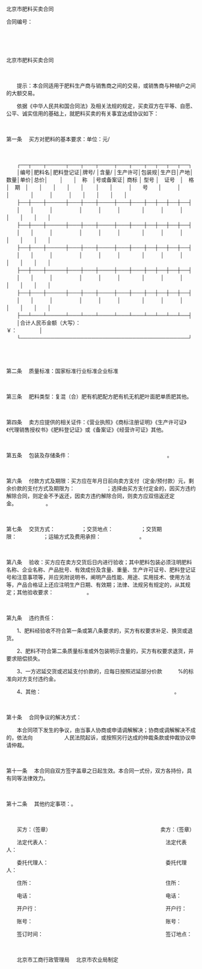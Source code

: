 



北京市肥料买卖合同



 合同编号：

　　

　　


 北京市肥料买卖合同
 
　　



　　提示：本合同适用于肥料生产商与销售商之间的交易，或销售商与种植户之间的大额交易。　　

　　依据《中华人民共和国合同法》及相关法规的规定，买卖双方在平等、自愿、公平、诚实信用的基础上，就肥料买卖的有关事宜达成协议如下：

　　

第一条
　买方对肥料的基本要求：单位：元/

　　


　　┌──┬───┬─────┬───┬───┬────┬───┬───┬──┬──┬──┬──┐
　　│编号│肥料名│肥料登记证│牌号/ │含量/ │生产许可│包装规│生产日│产地│数量│单价│总价│
　　│　　│　称　│号或备案证│ 商标 │ 型号 │　证号　│　格　│　期　│　　│　　│　　│　　│
　　│　　│　　　│　　号　　│　　　│　　　│　　　　│　　　│　　　│　　│　　│　　│　　│
　　├──┼───┼─────┼───┼───┼────┼───┼───┼──┼──┼──┼──┤
　　│　　│　　　│　　　　　│　　　│　　　│　　　　│　　　│　　　│　　│　　│　　│　　│
　　├──┼───┼─────┼───┼───┼────┼───┼───┼──┼──┼──┼──┤
　　│　　│　　　│　　　　　│　　　│　　　│　　　　│　　　│　　　│　　│　　│　　│　　│
　　├──┼───┼─────┼───┼───┼────┼───┼───┼──┼──┼──┼──┤
　　│　　│　　　│　　　　　│　　　│　　　│　　　　│　　　│　　　│　　│　　│　　│　　│
　　├──┼───┼─────┼───┼───┼────┼───┼───┼──┼──┼──┼──┤
　　│　　│　　　│　　　　　│　　　│　　　│　　　　│　　　│　　　│　　│　　│　　│　　│
　　├──┼───┼─────┼───┼───┼────┼───┼───┼──┼──┼──┼──┤
　　│　　│　　　│　　　　　│　　　│　　　│　　　　│　　　│　　　│　　│　　│　　│　　│
　　├──┴───┴─────┴───┴───┴────┴───┴───┴──┴──┴──┴──┤
　　│合计人民币金额（大写）：　　　　　　　　　　　　　　　　　　　　　　　　　　 ￥：　　　　 │
　　└─────────────────────────────────────────────┘
　　


　　

第二条
　质量标准：国家标准行业标准企业标准

　　

第三条
　肥料类型：复混（合）肥有机肥配方肥有机无机肥叶面肥单质肥其他。

　　

第四条
　卖方应提供的相关证件：《营业执照》《商标注册证明》《生产许可证》《代理销售授权书》《肥料登记证》或《备案证》《经营许可证》其他。

　　

第五条
　包装及存储条件：　　　　　　　　　　　　　　　　　　 。

　　

第六条
　付款方式及期限：买方应在年月日前向卖方支付（定金/预付款）元，剩余价款的支付方式及期限为：　　　　　　；选择由买方支付定金的，因买方违约解除合同，则定金不予返还，因卖方违约解除合同，则卖方应双倍返还定金。　　　　　　。

　　

第七条
　交货方式：　　　　　；交货地点：　　　　　 ；交货期限：　　　　　；运输方式及费用承担：　　　　　　　 。

　　

第八条
　验收：买方应在卖方交货后日内进行验收；其中肥料包装必须注明肥料名称、企业名称、产品批号、有效成份及含量、重量、生产许可证号、肥料登记证号和注意事项等，并应另附说明书，阐明产品性能、用途、实用技术、使用方法等，产品合格证上还应注明生产日期、有效期；法律、法规另有规定的，从其规定；其他验收要求：　　　　　　 。

　　

第九条
　违约责任：　　

　　1、肥料经验收不符合第一条或第八条要求的，买方有权要求补足、换货或退货。　　

　　2、肥料不符合第二条质量标准或外包装明示含量的，买方有权要求退货，并要求赔偿损失。　　

　　3、一方迟延交货或迟延支付价款的，应每日按照迟延部分价款　　　%的标准向对方支付违约金。　　

　　4、其他：　　　　　　　　　　　　　　　　　　　　　　　　　 。

　　

第十条
　合同争议的解决方式：　　

　　本合同项下发生的争议，由当事人协商或申请调解解决；协商或调解解决不成的，依法向　　　　　　人民法院起诉，或按照另行达成的仲裁条款或仲裁协议申请仲裁。

　　

第十一条
　本合同自双方签字盖章之日起生效。本合同一式份，双方各持份，具有同等法律效力。

　　

第十二条
　其他约定事项：。　

　　　

　　买方：（签章）　　　　　　　　　　　　　　　　　　　　　 卖方：（签章）　　

　　法定代表人：　　　　　　　　　　　　　　　　　　　　　　 法定代表人：　　

　　委托代理人：　　　　　　　　　　　　　　　　　　　　　　 委托代理人：　　

　　住所：　　　　　　　　　　　　　　　　　　　　　　　　　 住所：　　

　　电话：　　　　　　　　　　　　　　　　　　　　　　　　　 电话：　　

　　开户行：　　　　　　　　　　　　　　　　　　　　　　　　 开户行：　　

　　账号：　　　　　　　　　　　　　　　　　　　　　　　　　 账号：　　

　　签订时间：　　　　　　　　　　　　　　　　　　　　　　　 签订地点：　　

　　

　　北京市工商行政管理局　 北京市农业局制定